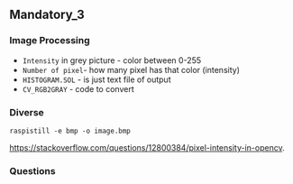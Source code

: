 ## Mandatory_3
### Image Processing

* `Intensity` in grey picture  - color between 0-255
* `Number of pixel`- how many pixel has that color (intensity)
* `HISTOGRAM.SOL` - is just text file of output
* `CV_RGB2GRAY` - code to convert


### Diverse
```
raspistill -e bmp -o image.bmp
```

https://stackoverflow.com/questions/12800384/pixel-intensity-in-opencv. 

### Questions



